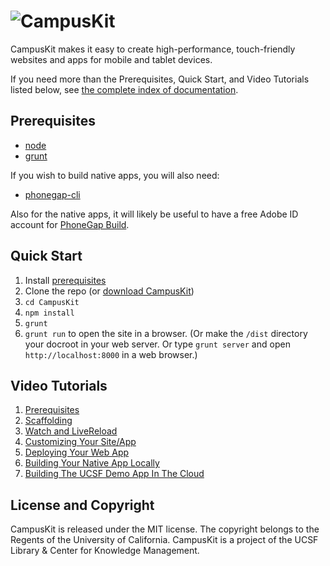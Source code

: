 # ![CampusKit](https://raw.github.com/Trott/CampusKit/logo/logo.png)

CampusKit makes it easy to create high-performance, touch-friendly websites and apps for mobile and tablet devices.

If you need more than the Prerequisites, Quick Start, and Video Tutorials listed below, see [the complete index of documentation](https://github.com/Trott/CampusKit/wiki).

Prerequisites
-

* [node](http://nodejs.org/download/)
* [grunt](http://gruntjs.com/getting-started)

If you wish to build native apps, you will also need:

* [phonegap-cli](https://github.com/mwbrooks/phonegap-cli)

Also for the native apps, it will likely be useful to have a free Adobe ID account for [PhoneGap Build](http://build.phonegap.com).

Quick Start
-

1. Install [prerequisites](#prerequisites)
2. Clone the repo (or [download CampusKit](https://github.com/Trott/CampusKit/tags))
3. `cd CampusKit`
4. `npm install`
5. `grunt`
6. `grunt run` to open the site in a browser. (Or make the `/dist` directory your docroot in your web server. Or type `grunt server` and open `http://localhost:8000` in a web browser.)

Video Tutorials
-

1. [Prerequisites](http://www.youtube.com/watch?v=63EmdRzHFmA)
2. [Scaffolding](http://www.youtube.com/watch?v=wec_Me7MFJ8)
3. [Watch and LiveReload](http://www.youtube.com/watch?v=tnW7KCBKn6Q)
4. [Customizing Your Site/App](http://www.youtube.com/watch?v=SqhVkWNcRLs)
5. [Deploying Your Web App](http://www.youtube.com/watch?v=f5L-BfLqyZo)
6. [Building Your Native App Locally](http://www.youtube.com/watch?v=DtvhvQ2KyFg)
7. [Building The UCSF Demo App In The Cloud](http://www.youtube.com/watch?v=IjbaCeKYP5o)

License and Copyright
-

CampusKit is released under the MIT license. The copyright belongs to the Regents of the University of California. CampusKit is a project of the UCSF Library & Center for Knowledge Management.



